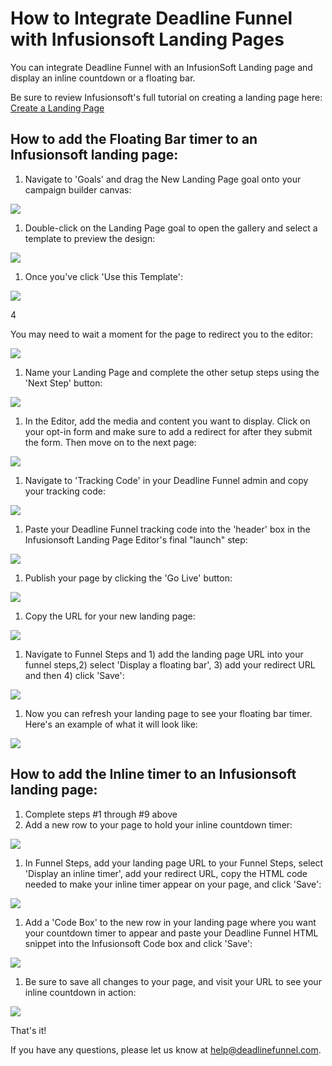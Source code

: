 # How to Integrate Deadline Funnel with Infusionsoft Landing Pages

You can integrate Deadline Funnel with an InfusionSoft Landing page and display an inline countdown or a floating bar.

Be sure to review Infusionsoft's full tutorial on creating a landing page here: [Create a Landing Page](https://help.infusionsoft.com/new-landing-%20pages)

## How to add the Floating Bar timer to an Infusionsoft landing page:

1. Navigate to 'Goals' and drag the New Landing Page goal onto your campaign builder canvas:

![](https://s3.amazonaws.com/helpscout.net/docs/assets/53974d6ce4b0c76107b109d1/images/5d0b8ba52c7d3a6b51c6a9b9/file-3wboQJ28qe.gif)

1. Double-click on the Landing Page goal to open the gallery and select a template to preview the design:

![](https://s3.amazonaws.com/helpscout.net/docs/assets/53974d6ce4b0c76107b109d1/images/59fa44050428633199241de8/file-pyIZ5v6ojB.png)

1. Once you've click 'Use this Template':

![](https://s3.amazonaws.com/helpscout.net/docs/assets/53974d6ce4b0c76107b109d1/images/5d0ba1692c7d3a6b51c6ab5a/file-9WN19hNWMW.jpg)

4

You may need to wait a moment for the page to redirect you to the editor:

![](https://s3.amazonaws.com/helpscout.net/docs/assets/53974d6ce4b0c76107b109d1/images/5d11428b2c7d3a6ebd2278c8/file-EFbC7GrkRi.jpg)

1. Name your Landing Page and complete the other setup steps using the 'Next Step' button:

![](https://s3.amazonaws.com/helpscout.net/docs/assets/53974d6ce4b0c76107b109d1/images/5d0ba29a2c7d3a6b51c6ab70/file-BzB1vaXF2w.jpg)

1. In the Editor, add the media and content you want to display. Click on your opt-in form and make sure to add a redirect for after they submit the form. Then move on to the next page:

![](https://s3.amazonaws.com/helpscout.net/docs/assets/53974d6ce4b0c76107b109d1/images/5d0ba2ca2c7d3a6b51c6ab74/file-COV8yNBCtb.jpg)

1. Navigate to 'Tracking Code' in your Deadline Funnel admin and copy your tracking code:

![](https://s3.amazonaws.com/helpscout.net/docs/assets/53974d6ce4b0c76107b109d1/images/5d11443c2c7d3a6ebd2278dd/file-aJuxQkttfX.jpg)

1. Paste your Deadline Funnel tracking code into the 'header' box in the Infusionsoft Landing Page Editor's final "launch" step:

![](https://s3.amazonaws.com/helpscout.net/docs/assets/53974d6ce4b0c76107b109d1/images/5d11482f04286305cb87a25a/file-Rhmccd5PDw.jpg)

1. Publish your page by clicking the 'Go Live' button:

![](https://s3.amazonaws.com/helpscout.net/docs/assets/53974d6ce4b0c76107b109d1/images/5d11485804286305cb87a25d/file-pSmBvwY9hE.jpg)

1. Copy the URL for your new landing page:

![](https://s3.amazonaws.com/helpscout.net/docs/assets/53974d6ce4b0c76107b109d1/images/5d11487e04286305cb87a263/file-sBNkgXRVDg.jpg)

1. Navigate to Funnel Steps and 1\) add the landing page URL into your funnel steps,2\) select 'Display a floating bar', 3\) add your redirect URL and then 4\) click 'Save':

![](https://s3.amazonaws.com/helpscout.net/docs/assets/53974d6ce4b0c76107b109d1/images/5d0b93010428637fd7c5376a/file-d840ZEvere.jpg)

1. Now you can refresh your landing page to see your floating bar timer. Here's an example of what it will look like:

![](https://s3.amazonaws.com/helpscout.net/docs/assets/53974d6ce4b0c76107b109d1/images/5d0b937f0428637fd7c53777/file-AulJMCaXbj.jpg)

## How to add the Inline timer to an Infusionsoft landing page:

1. Complete steps \#1 through \#9 above
2. Add a new row to your page to hold your inline countdown timer:

![](https://s3.amazonaws.com/helpscout.net/docs/assets/53974d6ce4b0c76107b109d1/images/59fb59a1042863319924253b/file-Zy6xyCHUBQ.png)

1. In Funnel Steps, add your landing page URL to your Funnel Steps, select 'Display an inline timer', add your redirect URL, copy the HTML code needed to make your inline timer appear on your page, and click 'Save':

![](https://s3.amazonaws.com/helpscout.net/docs/assets/53974d6ce4b0c76107b109d1/images/5c783cd22c7d3a0cb9321570/file-hMgAYWDhqC.png)

1. Add a 'Code Box' to the new row in your landing page where you want your countdown timer to appear and paste your Deadline Funnel HTML snippet into the Infusionsoft Code box and click 'Save':

![](https://s3.amazonaws.com/helpscout.net/docs/assets/53974d6ce4b0c76107b109d1/images/59fb5acd0428633199242548/file-Io8URViZpr.png)

1. Be sure to save all changes to your page, and visit your URL to see your inline countdown in action:

![](https://s3.amazonaws.com/helpscout.net/docs/assets/53974d6ce4b0c76107b109d1/images/59fb5c522c7d3a272c0d57bd/file-6YNs30GDP7.png)

That's it!

If you have any questions, please let us know at [help@deadlinefunnel.com](mailto:mailto:help@deadlinefunnel.com).

